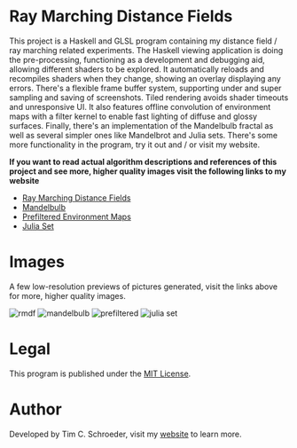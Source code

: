 
# Ray Marching Distance Fields

This project is a Haskell and GLSL program containing my distance field / ray marching related experiments. The Haskell viewing application is doing the pre-processing, functioning as a development and debugging aid, allowing different shaders to be explored. It automatically reloads and recompiles shaders when they change, showing an overlay displaying any errors. There's a flexible frame buffer system, supporting under and super sampling and saving of screenshots. Tiled rendering avoids shader timeouts and unresponsive UI. It also features offline convolution of environment maps with a filter kernel to enable fast lighting of diffuse and glossy surfaces. Finally, there's an implementation of the Mandelbulb fractal as well as several simpler ones like Mandelbrot and Julia sets. There's some more functionality in the program, try it out and / or visit my website.

**If you want to read actual algorithm descriptions and references of this project and see more, higher quality images visit the following links to my website**

- [Ray Marching Distance Fields](http://www.blitzcode.net/haskell.shtml#ray_marching_distance_fields)
- [Mandelbulb](http://www.blitzcode.net/haskell.shtml#mandelbulb)
- [Prefiltered Environment Maps](http://www.blitzcode.net/haskell.shtml#prefiltered_environment_maps)
- [Julia Set](http://www.blitzcode.net/haskell.shtml#julia_set)

# Images

A few low-resolution previews of pictures generated, visit the links above for more, higher quality images.

![rmdf](https://raw.github.com/blitzcode/ray-marching-distance-fields/master/img/rmdf.png)
![mandelbulb](https://raw.github.com/blitzcode/ray-marching-distance-fields/master/img/mandelbulb.png)
![prefiltered](https://raw.github.com/blitzcode/ray-marching-distance-fields/master/img/prefiltered.png)
![julia set](https://raw.github.com/blitzcode/ray-marching-distance-fields/master/img/julia_set.png)

# Legal

This program is published under the [MIT License](http://en.wikipedia.org/wiki/MIT_License).

# Author

Developed by Tim C. Schroeder, visit my [website](http://www.blitzcode.net) to learn more.

